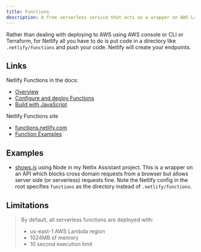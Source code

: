 ```yaml
---
title: Functions
description: A free serverless service that acts as a wrapper on AWS Lambdas, but much easier to deploy 
---
```


Rather than dealing with deploying to AWS using AWS console or CLI or Terraform, for Netlify all you have to do is put code in a directory like `.netlify/functions` and push your code. Netlify will create your endpoints.

## Links

Netlify Functions in the docs:

- [Overview](https://docs.netlify.com/functions/overview/)
- [Configure and deploy Functions](https://docs.netlify.com/functions/configure-and-deploy/)
- [Build with JavaScript](https://docs.netlify.com/functions/build-with-javascript/)

Netlify Functions site

- [functions.netlify.com](https://functions.netlify.com/)
- [Function Examples](https://functions.netlify.com/examples/)


## Examples 

- [shows.js](https://github.com/MichaelCurrin/netflix-assistant/blob/master/functions/shows.js) using Node in my Netlix Assistant project. This is a wrapper on an API which blocks cross domain requests from a browser but allows server side (or serverless) requests fine. Note the Netlify config in the root specifies `functions` as the directory instead of `.netlify/functions`.


## Limitations

> By default, all serverless functions are deployed with:
>
> - us-east-1 AWS Lambda region
> - 1024MB of memory
> - 10 second execution limit
